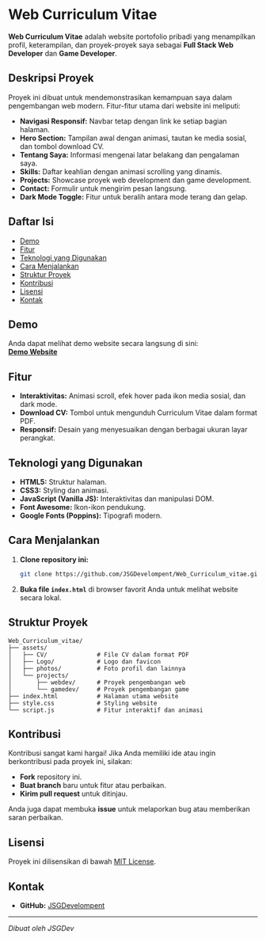 # Web Curriculum Vitae

**Web Curriculum Vitae** adalah website portofolio pribadi yang menampilkan profil, keterampilan, dan proyek-proyek saya sebagai **Full Stack Web Developer** dan **Game Developer**.

## Deskripsi Proyek

Proyek ini dibuat untuk mendemonstrasikan kemampuan saya dalam pengembangan web modern. Fitur-fitur utama dari website ini meliputi:

- **Navigasi Responsif:** Navbar tetap dengan link ke setiap bagian halaman.
- **Hero Section:** Tampilan awal dengan animasi, tautan ke media sosial, dan tombol download CV.
- **Tentang Saya:** Informasi mengenai latar belakang dan pengalaman saya.
- **Skills:** Daftar keahlian dengan animasi scrolling yang dinamis.
- **Projects:** Showcase proyek web development dan game development.
- **Contact:** Formulir untuk mengirim pesan langsung.
- **Dark Mode Toggle:** Fitur untuk beralih antara mode terang dan gelap.

## Daftar Isi

- [Demo](#demo)
- [Fitur](#fitur)
- [Teknologi yang Digunakan](#teknologi-yang-digunakan)
- [Cara Menjalankan](#cara-menjalankan)
- [Struktur Proyek](#struktur-proyek)
- [Kontribusi](#kontribusi)
- [Lisensi](#lisensi)
- [Kontak](#kontak)

## Demo

Anda dapat melihat demo website secara langsung di sini:  
[**Demo Website**](https://jsgdevelompent.github.io/Web_Curriculum_vitae/)

## Fitur

- **Interaktivitas:** Animasi scroll, efek hover pada ikon media sosial, dan dark mode.
- **Download CV:** Tombol untuk mengunduh Curriculum Vitae dalam format PDF.
- **Responsif:** Desain yang menyesuaikan dengan berbagai ukuran layar perangkat.

## Teknologi yang Digunakan

- **HTML5:** Struktur halaman.
- **CSS3:** Styling dan animasi.
- **JavaScript (Vanilla JS):** Interaktivitas dan manipulasi DOM.
- **Font Awesome:** Ikon-ikon pendukung.
- **Google Fonts (Poppins):** Tipografi modern.

## Cara Menjalankan

1. **Clone repository ini:**
   ```bash
   git clone https://github.com/JSGDevelompent/Web_Curriculum_vitae.git
   ```
2. **Buka file `index.html`** di browser favorit Anda untuk melihat website secara lokal.

## Struktur Proyek

```
Web_Curriculum_vitae/
├── assets/
│   ├── CV/              # File CV dalam format PDF
│   ├── Logo/            # Logo dan favicon
│   ├── photos/          # Foto profil dan lainnya
│   └── projects/
│       ├── webdev/      # Proyek pengembangan web
│       └── gamedev/     # Proyek pengembangan game
├── index.html           # Halaman utama website
├── style.css            # Styling website
└── script.js            # Fitur interaktif dan animasi
```

## Kontribusi

Kontribusi sangat kami hargai! Jika Anda memiliki ide atau ingin berkontribusi pada proyek ini, silakan:

- **Fork** repository ini.
- **Buat branch** baru untuk fitur atau perbaikan.
- **Kirim pull request** untuk ditinjau.

Anda juga dapat membuka **issue** untuk melaporkan bug atau memberikan saran perbaikan.

## Lisensi

Proyek ini dilisensikan di bawah [MIT License](LICENSE).

## Kontak

- **GitHub:** [JSGDevelompent](https://github.com/JSGDevelompent)

---

*Dibuat oleh JSGDev*
